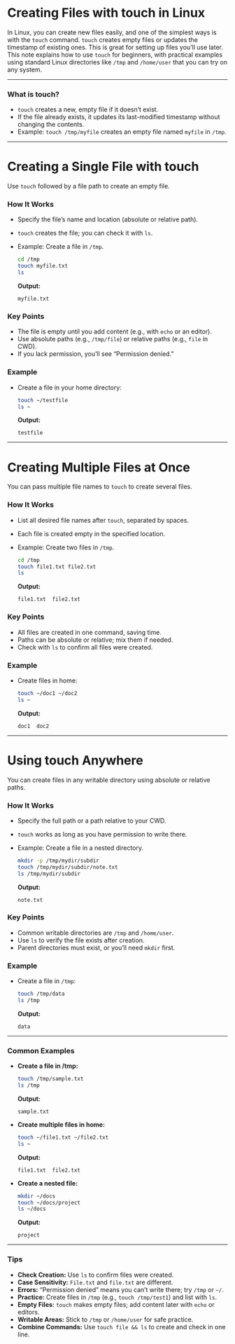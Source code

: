 # **Creating Files with touch in Linux**

In Linux, you can create new files easily, and one of the simplest ways is with the `touch` command. `touch` creates empty files or updates the timestamp of existing ones. This is great for setting up files you’ll use later. This note explains how to use `touch` for beginners, with practical examples using standard Linux directories like `/tmp` and `/home/user` that you can try on any system.

---

### **What is touch?**

- `touch` creates a new, empty file if it doesn’t exist.
- If the file already exists, it updates its last-modified timestamp without changing the contents.
- Example: `touch /tmp/myfile` creates an empty file named `myfile` in `/tmp`.

---

# **Creating a Single File with touch**

Use `touch` followed by a file path to create an empty file.

### **How It Works**

- Specify the file’s name and location (absolute or relative path).
- `touch` creates the file; you can check it with `ls`.
- Example: Create a file in `/tmp`.
    
    ```bash
    cd /tmp
    touch myfile.txt
    ls
    ```
    
    **Output:**
    
    ```
    myfile.txt
    ```
    

### **Key Points**

- The file is empty until you add content (e.g., with `echo` or an editor).
- Use absolute paths (e.g., `/tmp/file`) or relative paths (e.g., `file` in CWD).
- If you lack permission, you’ll see “Permission denied.”

### **Example**

- Create a file in your home directory:
    
    ```bash
    touch ~/testfile
    ls ~
    ```
    
    **Output:**
    
    ```
    testfile
    ```
    

---

# **Creating Multiple Files at Once**

You can pass multiple file names to `touch` to create several files.

### **How It Works**

- List all desired file names after `touch`, separated by spaces.
- Each file is created empty in the specified location.
- Example: Create two files in `/tmp`.
    
    ```bash
    cd /tmp
    touch file1.txt file2.txt
    ls
    ```
    
    **Output:**
    
    ```
    file1.txt  file2.txt
    ```
    

### **Key Points**

- All files are created in one command, saving time.
- Paths can be absolute or relative; mix them if needed.
- Check with `ls` to confirm all files were created.

### **Example**

- Create files in home:
    
    ```bash
    touch ~/doc1 ~/doc2
    ls ~
    ```
    
    **Output:**
    
    ```
    doc1  doc2
    ```
    

---

# **Using touch Anywhere**

You can create files in any writable directory using absolute or relative paths.

### **How It Works**

- Specify the full path or a path relative to your CWD.
- `touch` works as long as you have permission to write there.
- Example: Create a file in a nested directory.
    
    ```bash
    mkdir -p /tmp/mydir/subdir
    touch /tmp/mydir/subdir/note.txt
    ls /tmp/mydir/subdir
    ```
    
    **Output:**
    
    ```
    note.txt
    ```
    

### **Key Points**

- Common writable directories are `/tmp` and `/home/user`.
- Use `ls` to verify the file exists after creation.
- Parent directories must exist, or you’ll need `mkdir` first.

### **Example**

- Create a file in `/tmp`:
    
    ```bash
    touch /tmp/data
    ls /tmp
    ```
    
    **Output:**
    
    ```
    data
    ```
    

---

### **Common Examples**

- **Create a file in /tmp:**
    
    ```bash
    touch /tmp/sample.txt
    ls /tmp
    ```
    
    **Output:**
    
    ```
    sample.txt
    ```
    
- **Create multiple files in home:**
    
    ```bash
    touch ~/file1.txt ~/file2.txt
    ls ~
    ```
    
    **Output:**
    
    ```
    file1.txt  file2.txt
    ```
    
- **Create a nested file:**
    
    ```bash
    mkdir ~/docs
    touch ~/docs/project
    ls ~/docs
    ```
    
    **Output:**
    
    ```
    project
    ```
    

---

### **Tips**

- **Check Creation:** Use `ls` to confirm files were created.
- **Case Sensitivity:** `File.txt` and `file.txt` are different.
- **Errors:** “Permission denied” means you can’t write there; try `/tmp` or `~/`.
- **Practice:** Create files in `/tmp` (e.g., `touch /tmp/test1`) and list with `ls`.
- **Empty Files:** `touch` makes empty files; add content later with `echo` or editors.
- **Writable Areas:** Stick to `/tmp` or `/home/user` for safe practice.
- **Combine Commands:** Use `touch file && ls` to create and check in one line.
